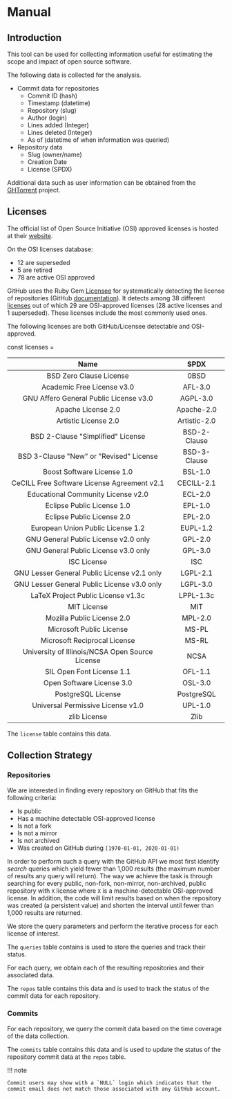 # Manual

## Introduction

This tool can be used for collecting information useful for estimating the scope and impact of open source software.

The following data is collected for the analysis.

- Commit data for repositories
  - Commit ID (hash)
  - Timestamp (datetime)
  - Repository (slug)
  - Author (login)
  - Lines added (Integer)
  - Lines deleted (Integer)
  - As of (datetime of when information was queried)
- Repository data
  - Slug (owner/name)
  - Creation Date
  - License (SPDX)

Additional data such as user information can be obtained from the [GHTorrent](http://ghtorrent.org/) project.

## Licenses

The official list of Open Source Initiative (OSI) approved licenses is hosted at their [website](https://opensource.org/licenses/alphabetical).

On the OSI licenses database:

- 12 are superseded
- 5 are retired
- 78 are active OSI approved

GitHub uses the Ruby Gem [Licensee](https://licensee.github.io/licensee/) for systematically detecting the license of repositories (GitHub [documentation](https://help.github.com/en/github/creating-cloning-and-archiving-repositories/licensing-a-repository#detecting-a-license)). It detects among 38 different [licenses](https://github.com/github/choosealicense.com/tree/gh-pages/_licenses) out of which 29 are OSI-approved licenses (28 active licenses and 1 superseded). These licenses include the most commonly used ones.

The following licenses are both GitHub/Licensee detectable and OSI-approved.

const licenses = 

**Name**|**SPDX**
:-----:|:-----:
BSD Zero Clause License|0BSD
Academic Free License v3.0|AFL-3.0
GNU Affero General Public License v3.0|AGPL-3.0
Apache License 2.0|Apache-2.0
Artistic License 2.0|Artistic-2.0
BSD 2-Clause "Simplified" License|BSD-2-Clause
BSD 3-Clause "New" or "Revised" License|BSD-3-Clause
Boost Software License 1.0|BSL-1.0
CeCILL Free Software License Agreement v2.1|CECILL-2.1
Educational Community License v2.0|ECL-2.0
Eclipse Public License 1.0|EPL-1.0
Eclipse Public License 2.0|EPL-2.0
European Union Public License 1.2|EUPL-1.2
GNU General Public License v2.0 only|GPL-2.0
GNU General Public License v3.0 only|GPL-3.0
ISC License|ISC
GNU Lesser General Public License v2.1 only|LGPL-2.1
GNU Lesser General Public License v3.0 only|LGPL-3.0
LaTeX Project Public License v1.3c|LPPL-1.3c
MIT License|MIT
Mozilla Public License 2.0|MPL-2.0
Microsoft Public License|MS-PL
Microsoft Reciprocal License|MS-RL
University of Illinois/NCSA Open Source License|NCSA
SIL Open Font License 1.1|OFL-1.1
Open Software License 3.0|OSL-3.0
PostgreSQL License|PostgreSQL
Universal Permissive License v1.0|UPL-1.0
zlib License|Zlib

The `license` table contains this data.

## Collection Strategy

### Repositories

We are interested in finding every repository on GitHub that fits the following criteria:

- Is public
- Has a machine detectable OSI-approved license
- Is not a fork
- Is not a mirror
- Is not archived
- Was created on GitHub during `[1970-01-01, 2020-01-01)`

In order to perform such a query with the GitHub API we most first identify *search* queries which yield fewer than 1,000 results (the maximum number of results any query will return). The way we achieve the task is through searching for every public, non-fork, non-mirror, non-archived, public repository with `X` license where `X` is a machine-detectable OSI-approved license. In addition, the code will limit results based on when the repository was created (a persistent value) and shorten the interval until fewer than 1,000 results are returned.

We store the query parameters and perform the iterative process for each license of interest.

The `queries` table contains is used to store the queries and track their status.

For each query, we obtain each of the resulting repositories and their associated data.

The `repos` table contains this data and is used to track the status of the commit data for each repository.

### Commits

For each repository, we query the commit data based on the time coverage of the data collection.

The `commits` table contains this data and is used to update the status of the repository commit data at the `repos` table.

!!! note

    Commit users may show with a `NULL` login which indicates that the commit email does not match those associated with any GitHub account.